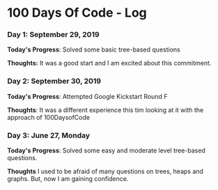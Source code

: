 # 100 Days Of Code - Log

### Day 1: September 29, 2019

**Today's Progress**: Solved some basic tree-based questions

**Thoughts:** It was a good start and I am excited about this commitment.

<!-- **Link to work:** [Calculator App](http://www.example.com) -->

### Day 2: September 30, 2019

**Today's Progress**: Attempted Google Kickstart Round F

**Thoughts**: It was a different experience this tim looking at it with the approach of 100DaysofCode


### Day 3: June 27, Monday

**Today's Progress**: Solved some easy and moderate level tree-based questions.

**Thoughts** I used to be afraid of many questions on trees, heaps and graphs. But, now I am gaining confidence.

<!-- **Link(s) to work**
1. [Find the Longest Word in a String](https://www.freecodecamp.com/challenges/find-the-longest-word-in-a-string)
2. [Title Case a Sentence](https://www.freecodecamp.com/challenges/title-case-a-sentence) -->
